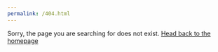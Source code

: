 ```yaml
---
permalink: /404.html
---
```


Sorry, the page you are searching for does not exist.
[Head back to the homepage](https://francis-mckee.github.io/)
